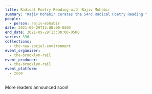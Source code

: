 ```yaml
---
title: Radical Poetry Reading with Rajiv Mohabir
summary: "Rajiv Mohabir curates the 54rd Radical Poetry Reading "
people:
  - person: rajiv-mohabir
date: 2021-09-29T12:00:00-0500
end_date: 2021-09-29T13:30:00-0500
series: 396
collections:
  - the-new-social-environment
event_organizer:
  - the-brooklyn-rail
event_producer:
  - the-brooklyn-rail
event_platform:
  - zoom
---
```

More readers announced soon!
